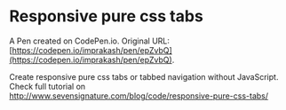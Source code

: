 # Responsive pure css tabs

A Pen created on CodePen.io. Original URL: [https://codepen.io/imprakash/pen/epZvbQ](https://codepen.io/imprakash/pen/epZvbQ).

Create responsive pure css tabs or tabbed navigation without JavaScript. Check full tutorial on http://www.sevensignature.com/blog/code/responsive-pure-css-tabs/
